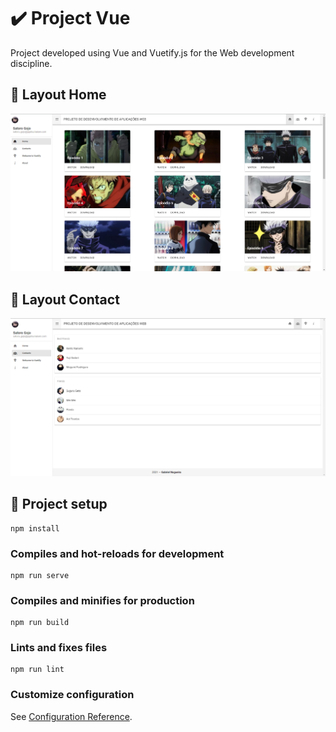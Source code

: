 # ✔️ Project Vue 
Project developed using Vue and Vuetify.js for the Web development discipline.
## 👀 Layout Home

![Layout project](public/layout.png)
## 👀 Layout Contact

![Layout project](public/contacts.png)
## 🔧 Project setup
```
npm install
```

### Compiles and hot-reloads for development
```
npm run serve
```

### Compiles and minifies for production
```
npm run build
```

### Lints and fixes files
```
npm run lint
```

### Customize configuration
See [Configuration Reference](https://cli.vuejs.org/config/).

